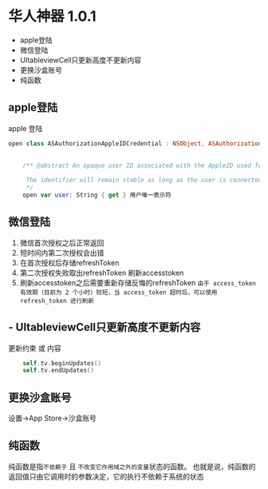 # 华人神器 1.0.1

- apple登陆
- 微信登陆
- UItableviewCell只更新高度不更新内容
- 更换沙盒账号
- 纯函数

## apple登陆

apple 登陆 

```Swift
open class ASAuthorizationAppleIDCredential : NSObject, ASAuthorizationCredential {

    
    /** @abstract An opaque user ID associated with the AppleID used for the sign in. This identifier will be stable across the 'developer team', it can later be used as an input to @see ASAuthorizationRequest to request user contact information.
    
     The identifier will remain stable as long as the user is connected with the requesting client.  The value may change upon user disconnecting from the identity provider.
     */
    open var user: String { get } 用户唯一表示符
```

## 微信登陆

1. 微信首次授权之后正常返回
2. 短时间内第二次授权会出错
3. 在首次授权后存储refreshToken
4. 第二次授权失败取出refreshToken 刷新accesstoken
5. 刷新accesstoken之后需要重新存储反悔的refreshToken
`由于 access_token 有效期（目前为 2 个小时）较短，当 access_token 超时后，可以使用 refresh_token 进行刷新`

## - UItableviewCell只更新高度不更新内容
更新约束 或 内容
```Swift
    self.tv.beginUpdates()
    self.tv.endUpdates()
```

## 更换沙盒账号

设置->App Store->沙盒账号

##  纯函数

纯函数是指`不依赖于` 且 `不改变它作用域之外的变量`状态的函数。
也就是说，纯函数的返回值只由它调用时的参数决定，它的执行不依赖于系统的状态
